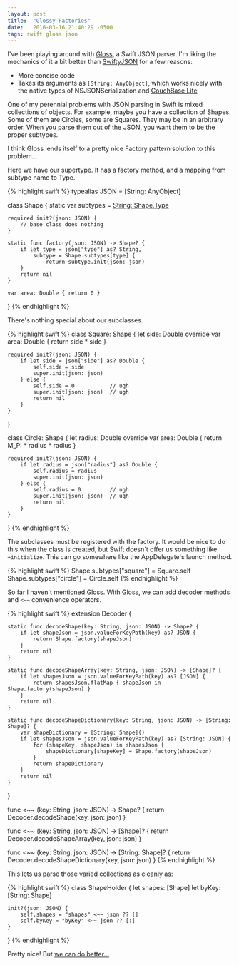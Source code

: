 ```yaml
---
layout: post
title:  "Glossy Factories"
date:   2016-03-16 21:40:29 -0500
tags: swift gloss json
---
```

I've been playing around with [Gloss][gloss], a Swift JSON parser.
I'm liking the mechanics of it a bit better than [SwiftyJSON][swifty]
for a few reasons:

- More concise code
- Takes its arguments as `[String: AnyObject]`, which works nicely
  with the native types of NSJSONSerialization and [CouchBase Lite][cbl]

One of my perennial problems with JSON parsing in Swift is mixed
collections of objects. For example, maybe you have a collection of
Shapes. Some of them are Circles, some are Squares. They may be in
an arbitrary order. When you parse them out of the JSON, you want
them to be the proper subtypes.

I think Gloss lends itself to a pretty nice Factory pattern solution
to this problem...

Here we have our supertype. It has a factory method, and a mapping
from subtype name to Type.

{% highlight swift %}
typealias JSON = [String: AnyObject]

class Shape {
    static var subtypes = [String: Shape.Type]()
    
    required init?(json: JSON) {
        // base class does nothing
    }
    
    static func factory(json: JSON) -> Shape? {
        if let type = json["type"] as? String,
            subtype = Shape.subtypes[type] {
                return subtype.init(json: json)
        }
        return nil
    }
    
    var area: Double { return 0 }
}
{% endhighlight %}

There's nothing special about our subclasses.

{% highlight swift %}
class Square: Shape {
    let side: Double
    override var area: Double { return side * side }
    
    required init?(json: JSON) {
        if let side = json["side"] as? Double {
            self.side = side
            super.init(json: json)
        } else {
            self.side = 0           // ugh
            super.init(json: json)  // ugh
            return nil
        }
    }
}

class Circle: Shape {
    let radius: Double
    override var area: Double { return M_PI * radius * radius }
    
    required init?(json: JSON) {
        if let radius = json["radius"] as? Double {
            self.radius = radius
            super.init(json: json)
        } else {
            self.radius = 0         // ugh
            super.init(json: json)  // ugh
            return nil
        }
    }
}
{% endhighlight %}

The subclasses must be registered with the factory. It would be
nice to do this when the class is created, but Swift doesn't offer
us something like `+initialize`. This can go somewhere like the
AppDelegate's launch method.

{% highlight swift %}
Shape.subtypes["square"] = Square.self
Shape.subtypes["circle"] = Circle.self
{% endhighlight %}

So far I haven't mentioned Gloss. With Gloss, we can add decoder
methods and `<~~` convenience operators.

{% highlight swift %}
extension Decoder {
    
    static func decodeShape(key: String, json: JSON) -> Shape? {
        if let shapeJson = json.valueForKeyPath(key) as? JSON {
            return Shape.factory(shapeJson)
        }
        return nil
    }
    
    static func decodeShapeArray(key: String, json: JSON) -> [Shape]? {
        if let shapesJson = json.valueForKeyPath(key) as? [JSON] {
            return shapesJson.flatMap { shapeJson in Shape.factory(shapeJson) }
        }
        return nil
    }
    
    static func decodeShapeDictionary(key: String, json: JSON) -> [String: Shape]? {
        var shapeDictionary = [String: Shape]()
        if let shapesJson = json.valueForKeyPath(key) as? [String: JSON] {
            for (shapeKey, shapeJson) in shapesJson {
                shapeDictionary[shapeKey] = Shape.factory(shapeJson)
            }
            return shapeDictionary
        }
        return nil
    }
    
}

func <~~ (key: String, json: JSON) -> Shape? {
    return Decoder.decodeShape(key, json: json)
}

func <~~ (key: String, json: JSON) -> [Shape]? {
    return Decoder.decodeShapeArray(key, json: json)
}

func <~~ (key: String, json: JSON) -> [String: Shape]? {
    return Decoder.decodeShapeDictionary(key, json: json)
}
{% endhighlight %}

This lets us parse those varied collections as cleanly as:

{% highlight swift %}
class ShapeHolder {
    let shapes: [Shape]
    let byKey: [String: Shape]
    
    init?(json: JSON) {
        self.shapes = "shapes" <~~ json ?? []
        self.byKey = "byKey" <~~ json ?? [:]
    }
}
{% endhighlight %}

Pretty nice! But [we can do better...][next]
 
[gloss]: https://github.com/hkellaway/Gloss
[swifty]: https://github.com/SwiftyJSON/SwiftyJSON
[cbl]: http://developer.couchbase.com/documentation/mobile/current/get-started/couchbase-lite-overview/index.html
[next]: {{page.next.url}}
